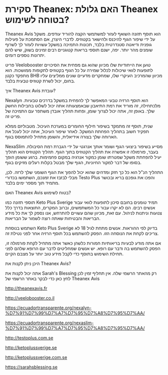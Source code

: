 <h1>סקירת  Theanex: האם גלולת Theanex בטוחה לשימוש?
</h1>

Theanex Avis הוא תוסף תזונה השואף לעזור למשתמשי הקצה להוריד עודפים. משקל על ידי שיפור הגוף להיכנס ולהישאר בקטוזיס. לדברי היצרן, אם הסתמכת על פעילות גופנית ודיאטה סטנדרטית בלבד, תכונות התמיכה במשקל עשויות לעזור לך לשרוף שומנים מהר יותר. יפה, ישנם תוספי בריאות קטוגניים רבים זמינים בשוק, שיש להם יתרונות נוספים דומים.


פריט Veelobooster טוען את הייחודיות שלו מכיוון שהוא גם מפחית את הסיכויים לתופעות לוואי שיכולות לכלול שמירה על כל הגוף בקטוזיס לתקופות ממושכות. הוא מתפקד כקטן BHB מכיוון שהמרכיב העיקרי שלו, שמחקרים מדעיים שונים ממליצים עליו בחום, יכול לשרת קטוזיס טבעית בלבד.

איך Theanex Avis עובדת?

Nexalyn הוא תוסף הרזיה טבעי המאפשר לך להפחית במשקל בדרכים טבעיות. מלכתחילה, זה מוריד את רמת התיאבון שבאמצעותה אתה יכול לשלוט בחבילות החשק שלך. באופן זה, אתה יכול לצרוך שומן, ופחות תהליך אובדן משתפר עם התמיכה של פריט זה.

שנית, תוסף זה מתמקד בשיפור חילוף החומרים במערכת העיכול. מטבוליזם ממלא תפקיד חשוב בתהליך הפחתת המשקל. לאחר שיפור העיכול, אתה יכול לעכל את הארוחה שלך בצורה אידיאלית, והשומן מתחיל להתמוסס בגוף.


NexaSlim מסייע בשיפור ביצועי הגוף ושומר אותך אנרגטי על ידי הגברת רמת הסיבולת. בעבר, פורמולה זו אפשרה את תהליך הקטוזיס בתוך הגוף. תהליך הקטוזיס הוא תהליך יעיל להפחתת משקל שמטרתו שומן כמקור אנרגיה במקום פחמימות. ברגע ששומן הופך בסופו של דבר למקור החיוניות, הגוף שלך מבטל בקלות רעלים מזיקים בגוף.

התהליך הנ"ל הוא כל כך חזק ומדהים שהוא יכול להפוך את הגוף השומני שלך לרזה. לכן, מבלי לבזבז את זמנכם, השתמשו בכדורי Testo Plus והפכו את גופכם בריא ובכושר מתמיד תוך מספר ימים בלבד.

האם Theanex Avis בטוח לשימוש?

תוספי תזונה כמו Keto Plus Sverige תמיד טומנים בחובם סיכון לתופעות לוואי עבור אנשים רבים. הם לא יקרו עבור כל המשתמשים, וברוב המקרים, התוצאות בדרך כלל צנועות וניתנות לניהול. עם זאת, מכיוון שהם עשויים להתרחש, אנו נספק לך את כל מידע הבריאות והבטיחות שאתה רוצה לשמור על הבריאות.

השתמש בנוסחת Keto Plus Sverige בדיוק לפי ההוראות. אנשים מתחת לגיל 18 לא צריכים לקחת את הנוסחה הזו. הפסק להשתמש בכל תוסף הרזיה אחר לפני נטילת זה.

אם אתה מודע לבעיות בריאותיות חמורות כלשהן כאשר אתה מתחיל לקחת פורמולה זו, הפסק להשתמש בה ודבר עם רופא. יש אנשים שמחליטים לדבר עם הרופא שלהם לפני תחילת השימוש בתוסף כדי לקבל מידע טוב יותר על מצבם הקיים.


היכן ניתן לקנות את Theanex Avis?

אתה יכול לקנות את Sarah's Blessing רק מהאתר הרשמי שלה. אין תחליף זמין לכן לחץ כאן כדי לבקר באתר הרשמי של Theanex Avis




http://theanexavis.fr

http://veelobooster.co.il

https://ecuadortransparente.org/nexalyn-%D7%91%D7%99%D7%A7%D7%95%D7%A8%D7%95%D7%AA/

https://ecuadortransparente.org/nexaslim-%D7%91%D7%99%D7%A7%D7%95%D7%A8%D7%95%D7%AA/

http://testoplus.com.se

http://ketoplussverige.se

http://ketoplussverige.com.se

https://sarahsblessing.se
